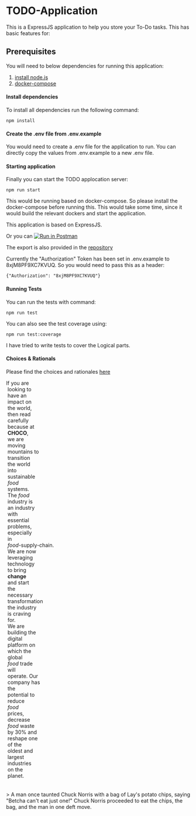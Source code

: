 # TODO-Application
This is a ExpressJS application to help you store your To-Do tasks.
This has basic features for: 

## Prerequisites
You will need to below dependencies for running this application: 
1. [install node.js](https://nodejs.org/en/download)
2. [docker-compose](https://docs.docker.com/compose/install/)

#### Install dependencies

To install all dependencies run the following command:
```
npm install
```

#### Create the .env file from .env.example
You would need to create a .env file for the application to run. 
You can directly copy the values from .env.example to a new .env file. 

#### Starting application

Finally you can start the TODO applocation server:

```
npm run start
```
This would be running based on docker-compose. So please install the docker-compose before running this.
This would take some time, since it would build the relevant dockers and start the application. 

This application is based on ExpressJS.

Or you can [![Run in Postman](https://run.pstmn.io/button.svg)](https://app.getpostman.com/run-collection/ce93b0ae3b8ebbae89aa)

The export is also provided in the [repository](TODO-Application.postman_collection.json)

Currently the "Authorization" Token has been set in .env.example to 8xjM8PF9XC7KVUQ. 
So you would need to pass this as a header:
```
{"Authorization": "8xjM8PF9XC7KVUQ"}
```

#### Running Tests
You can run the tests with command: 
```
npm run test
```

You can also see the test coverage using: 
```
npm run test:coverage
```
I have tried to write tests to cover the Logical parts.


#### Choices & Rationals
Please find the choices and rationales [here](./choices-and-rationales/README.md)
  
If&nbsp;you&nbsp;are&nbsp;&nbsp;<br/>&nbsp;looking&nbsp;to&nbsp;<br/>&nbsp;have&nbsp;an&nbsp;&nbsp;&nbsp;&nbsp;<br/>&nbsp;impact&nbsp;on&nbsp;&nbsp;<br/>&nbsp;the&nbsp;world,&nbsp;<br/>&nbsp;then&nbsp;read&nbsp;&nbsp;<br/>&nbsp;carefully&nbsp;&nbsp;<br/>&nbsp;because&nbsp;at&nbsp;<br/>&nbsp;**CHOCO**,&nbsp;<br/>&nbsp;we&nbsp;are&nbsp;&nbsp;&nbsp;&nbsp;&nbsp;<br/>&nbsp;moving&nbsp;&nbsp;&nbsp;&nbsp;&nbsp;<br/>&nbsp;mountains&nbsp;to<br/>&nbsp;transition&nbsp;<br/>&nbsp;the&nbsp;world&nbsp;&nbsp;<br/>&nbsp;into&nbsp;&nbsp;&nbsp;&nbsp;&nbsp;&nbsp;&nbsp;<br/>&nbsp;sustainable<br/>&nbsp;*food*&nbsp;&nbsp;&nbsp;&nbsp;&nbsp;<br/>&nbsp;systems.&nbsp;&nbsp;&nbsp;<br/>&nbsp;The&nbsp;*food*&nbsp;<br/>&nbsp;industry&nbsp;is<br/>&nbsp;an&nbsp;industry<br/>&nbsp;with&nbsp;&nbsp;&nbsp;&nbsp;&nbsp;&nbsp;&nbsp;<br/>&nbsp;essential&nbsp;&nbsp;<br/>&nbsp;problems,&nbsp;&nbsp;<br/>&nbsp;especially&nbsp;<br/>&nbsp;in&nbsp;&nbsp;&nbsp;&nbsp;&nbsp;&nbsp;&nbsp;&nbsp;&nbsp;<br/>&nbsp;*food*-supply-chain.<br/>&nbsp;We&nbsp;are&nbsp;now&nbsp;<br/>&nbsp;leveraging&nbsp;<br/>&nbsp;technology&nbsp;<br/>&nbsp;to&nbsp;bring&nbsp;&nbsp;&nbsp;<br/>&nbsp;**change**&nbsp;<br/>&nbsp;and&nbsp;start&nbsp;&nbsp;<br/>&nbsp;the&nbsp;&nbsp;&nbsp;&nbsp;&nbsp;&nbsp;&nbsp;&nbsp;<br/>&nbsp;necessary&nbsp;&nbsp;<br/>&nbsp;transformation<br/>&nbsp;the&nbsp;industry<br/>&nbsp;is&nbsp;craving&nbsp;<br/>&nbsp;for.&nbsp;&nbsp;&nbsp;&nbsp;&nbsp;&nbsp;&nbsp;<br/>&nbsp;We&nbsp;are&nbsp;&nbsp;&nbsp;&nbsp;&nbsp;<br/>&nbsp;building&nbsp;the<br/>&nbsp;digital&nbsp;&nbsp;&nbsp;&nbsp;<br/>&nbsp;platform&nbsp;on<br/>&nbsp;which&nbsp;the&nbsp;&nbsp;<br/>&nbsp;global&nbsp;&nbsp;&nbsp;&nbsp;&nbsp;<br/>&nbsp;*food*&nbsp;trade<br/>&nbsp;will&nbsp;&nbsp;&nbsp;&nbsp;&nbsp;&nbsp;&nbsp;<br/>&nbsp;operate.&nbsp;Our<br/>&nbsp;company&nbsp;has<br/>&nbsp;the&nbsp;&nbsp;&nbsp;&nbsp;&nbsp;&nbsp;&nbsp;&nbsp;<br/>&nbsp;potential&nbsp;to<br/>&nbsp;reduce&nbsp;&nbsp;&nbsp;&nbsp;&nbsp;<br/>&nbsp;*food*&nbsp;&nbsp;&nbsp;&nbsp;&nbsp;<br/>&nbsp;prices,&nbsp;&nbsp;&nbsp;&nbsp;<br/>&nbsp;decrease&nbsp;&nbsp;&nbsp;<br/>&nbsp;*food*&nbsp;waste<br/>&nbsp;by&nbsp;30%&nbsp;and&nbsp;<br/>&nbsp;reshape&nbsp;one<br/>&nbsp;of&nbsp;the&nbsp;&nbsp;&nbsp;&nbsp;&nbsp;<br/>&nbsp;oldest&nbsp;and&nbsp;<br/>&nbsp;largest&nbsp;&nbsp;&nbsp;&nbsp;<br/>&nbsp;industries&nbsp;<br/>&nbsp;on&nbsp;the&nbsp;&nbsp;&nbsp;&nbsp;&nbsp;<br/>&nbsp;planet.&nbsp;&nbsp;&nbsp;&nbsp;<br/><br> <br> > A man once taunted Chuck Norris with a bag of Lay's potato chips, saying \"Betcha can't eat just one!\" Chuck Norris proceeded to eat the chips, the bag, and the man in one deft move.
